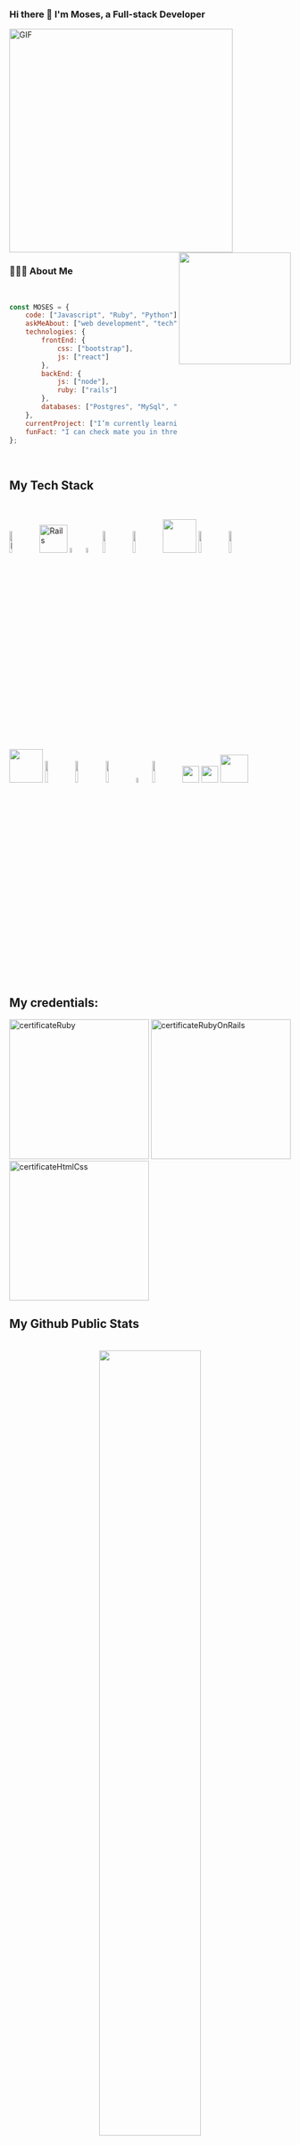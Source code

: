 ### Hi there 👋 I'm Moses, a Full-stack Developer 

<div>    
  <img alt="GIF" width="400" src="https://i.pinimg.com/originals/e4/26/70/e426702edf874b181aced1e2fa5c6cde.gif" />
  <img align="right" src="https://media.giphy.com/media/j6ZhcAyUctYrj2ueBi/giphy.gif" width="200" height="200"> 
</div>

### 👨🏻‍💻 About Me

<br>
  
```javascript
const MOSES = {
    code: ["Javascript", "Ruby", "Python"],
    askMeAbout: ["web development", "tech", "chess"],
    technologies: {
        frontEnd: {
            css: ["bootstrap"],
            js: ["react"]
        },
        backEnd: {
            js: ["node"],
            ruby: ["rails"]
        },
        databases: ["Postgres", "MySql", "sqlite"],
    },
    currentProject: ["I’m currently learning React&Redux", "Exploring new technologies"],
    funFact: "I can check mate you in three moves"
};
```

<br>

## My Tech Stack

  
  <br>

  <a href="https://www.ruby-lang.org/en/documentation/"><img width="10%" src="https://www.vectorlogo.zone/logos/ruby/ruby-ar21.svg" alt="Ruby"></a>
  <a href="https://guides.rubyonrails.org/"><img width="50px" src="https://guides.rubyonrails.org/images/favicon.ico" alt="Rails"></a>
  <a href="https://developer.mozilla.org/en-US/docs/Web/JavaScript"><img width="5%" src="https://media.giphy.com/media/ln7z2eWriiQAllfVcn/giphy.gif" alt="Javascript"></a>
  <a href="https://github.com/"><img width="5%" src="https://i.giphy.com/media/KzJkzjggfGN5Py6nkT/200.webp" alt="GitHub"></a>
  <a href="#"><img width="10%" src="https://www.vectorlogo.zone/logos/reactjs/reactjs-ar21.svg"></a>
  <a href="#"><img width="10%" src="https://www.vectorlogo.zone/logos/linux/linux-ar21.svg"></a>
  <a href="#"><img width="60px" src="https://cdn.svgporn.com/logos/sass.svg"></a>
  <a href="#"><img width="10%" src="https://www.vectorlogo.zone/logos/json/json-ar21.svg"></a>
  <a href="#"><img width="10%" src="https://www.vectorlogo.zone/logos/mysql/mysql-ar21.svg"></a>
  <a href="#"><img width="60px" src="https://img.icons8.com/color/2x/nodejs.png"></a>
  <a href="#"><img width="10%" src="https://www.vectorlogo.zone/logos/sqlite/sqlite-ar21.svg"></a>
  <a href="#"><img width="10%" src="https://media.giphy.com/media/kH6CqYiquZawmU1HI6/giphy.gif"></a>
  <a href="#"><img width="10%" src="https://www.vectorlogo.zone/logos/heroku/heroku-ar21.svg"></a>
  <a href="#"><img width="5%" src="https://i.giphy.com/media/IdyAQJVN2kVPNUrojM/200.webp"></a>
  <a href="#"><img width="10%" src="https://www.vectorlogo.zone/logos/getbootstrap/getbootstrap-ar21.svg"></a>
  <a href="#"><img width="30px" src="https://cdn.svgporn.com/logos/html-5.svg"></a>
  <a href="#"><img width="30px" src="https://cdn.svgporn.com/logos/css-3.svg"></a>
  <a href="#"><img width="50px" src="https://img.icons8.com/bubbles/2x/console.png"></a>
<br>

## My credentials:

<a href="https://www.credential.net/3b95813c-b033-4cef-8371-ee8196aba87b#gs.p17ty5"><img width="250px" src="https://api.accredible.com/v1/frontend/credential_website_embed_image/certificate/21769049" alt="certificateRuby"></a>
<span>  <span>
<a href="https://www.credential.net/eea4d6be-ba78-4b3a-896e-95c24ac01f61#gs.p183ep"> <img width="250px" src="https://api.accredible.com/v1/frontend/credential_website_embed_image/certificate/24961765" alt="certificateRubyOnRails"></a>
<span>  <span>
<a href="https://www.credential.net/e7bc3350-0030-4c73-ba58-8a7da71d44b0#gs.p18cn2"> <img width="250px" src="https://api.accredible.com/v1/frontend/credential_website_embed_image/certificate/22112598" alt="certificateHtmlCss"></a>
<br>

## My Github Public Stats

<br>
<div align="center">
  
<img width="60%" src="https://github-readme-stats.vercel.app/api/?username=oloomoses&show_icons=true&hide_border=true&count_private=true" />
<br>

[![Top Langs](https://github-readme-stats.vercel.app/api/top-langs/?username=oloomoses&layout=compact&text_color=daf7dc&bg_color=151515)](https://github.com/oloomoses/github-readme-stats)

</div>

<br>

## Contact me:

- Github: [Oloo Moses](https://github.com/oloomoses)
- Twitter: [@olooine](https://twitter.com/olooine)
- Linkedin: [Oloo Moses](https://www.linkedin.com/in/oloomoses/)

<p align="center">
<a href="https://twitter.com/olooine"><img src="https://i.ibb.co/kmgQVyW/twitter.png" width="32px" height="32px"></a> <a href="https://github.com/oloomoses"><img src="https://cdn.iconscout.com/icon/free/png-256/github-108-438008.png" width="32px" height="32px"></a> <a href="https://www.linkedin.com/in/oloomoses/"><img src="https://i.ibb.co/Kx2GSrT/linkedin.png" width="32px" height="32px"></a>
</p>

____


<p align="center">

⭐️ [Oloo Moses](https://github.com/oloomoses)

</p>

<!--
**oloomoses/oloomoses** is a ✨ _special_ ✨ repository because its `README.md` (this file) appears on your GitHub profile.

Here are some ideas to get you started:

- 🔭 I’m currently working on ...
- 🌱 I’m currently learning ...
- 👯 I’m looking to collaborate on ...
- 🤔 I’m looking for help with ...
- 💬 Ask me about ...
- 📫 How to reach me: ...
- 😄 Pronouns: ...
- ⚡ Fun fact: ...
-->
